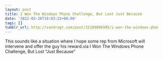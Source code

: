 ```yaml
---
layout: post
title: I Won The Windows Phone Challenge, But Lost Just Because
date: '2012-03-26T10:03:22+00:00'
tags: []
tumblr_url: http://vandragt.com/post/22189096995/i-won-the-windows-phone-challenge-but-lost-just
---
```

This sounds like a situation where I hope some rep from Microsoft will intervene and offer the guy his reward.via I Won The Windows Phone Challenge, But Lost “Just Because”
